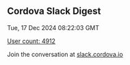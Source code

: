 ## Cordova Slack Digest
Tue, 17 Dec 2024 08:22:03 GMT

[User count: 4912](https://cordova.slack.com/)


Join the conversation at [slack.cordova.io](http://slack.cordova.io/)
